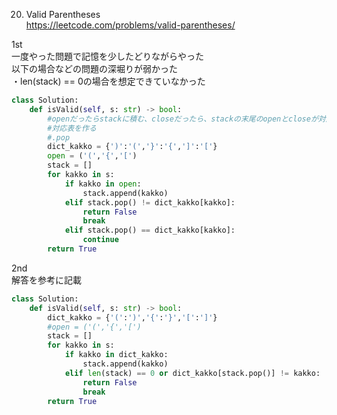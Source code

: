 20. Valid Parentheses   
https://leetcode.com/problems/valid-parentheses/

1st   
一度やった問題で記憶を少したどりながらやった    
以下の場合などの問題の深堀りが弱かった   
・len(stack) == 0の場合を想定できていなかった   
```python
class Solution:
    def isValid(self, s: str) -> bool:
        #openだったらstackに積む、closeだったら、stackの末尾のopenとcloseが対応しているかを確認。対応→〇、非対応→×
        #対応表を作る
        #.pop
        dict_kakko = {')':'(','}':'{',']':'['} 
        open = ('(','{','[')
        stack = []
        for kakko in s:
            if kakko in open:
                stack.append(kakko)
            elif stack.pop() != dict_kakko[kakko]:
                return False
                break
            elif stack.pop() == dict_kakko[kakko]:
                continue
        return True
```

2nd   
解答を参考に記載
```python
class Solution:
    def isValid(self, s: str) -> bool:
        dict_kakko = {'(':')','{':'}','[':']'} 
        #open = ('(','{','[')
        stack = []
        for kakko in s:
            if kakko in dict_kakko:
                stack.append(kakko)
            elif len(stack) == 0 or dict_kakko[stack.pop()] != kakko:
                return False
                break
        return True
```

